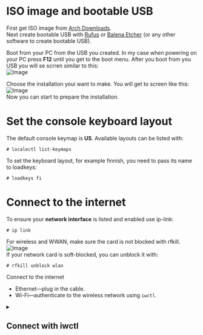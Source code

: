 # ISO image and bootable USB
First get ISO image from [Arch Downloads](https://archlinux.org/download/).  
Next create bootable USB with [Rufus](https://rufus.ie/en/) or [Balena Etcher](https://etcher.balena.io/) (or any other software to create bootable USB).  

Boot from your PC from the USB you created. In my case when powering on your PC press **F12** until you get to the boot menu. After you boot from you USB you will se scrren similar to this:  
![Image](https://github.com/user-attachments/assets/7ab13105-7adc-43e4-b5b7-483ae93e1804)  

Choose the installation youi want to make. You will get to screen like this:  
![Image](https://github.com/user-attachments/assets/afc25cc1-8878-4d00-9321-4fb0f67c2ae8)  
Now you can start to prepare the installation.
  
# Set the console keyboard layout
The default console keymap is **US**. Available layouts can be listed with:  
```
# localectl list-keymaps
```
To set the keyboard layout, for example finnish, you need to pass its name to loadkeys:  
```
# loadkeys fi
```

# Connect to the internet
To ensure your **network interface** is listed and enabled use ip-link:  
```
# ip link
```
For wireless and WWAN, make sure the card is not blocked with rfkill.  
![Image](https://github.com/user-attachments/assets/713841a1-dfcb-4a11-8202-6a183c9853ab)  
If your network card is soft-blocked, you can unblock it with:  
```
# rfkill unblock wlan
```
Connect to the internet
- Ethernet—plug in the cable.
- Wi-Fi—authenticate to the wireless network using `iwctl`.

<details>
<summary><h2>Connect with iwctl</h2></summary>
<br>
To get an interactive prompt do:
  
      # iwctl

The interactive prompt is then displayed with a prefix of `[iwd]#`.   
To connect Wi-Fi you need to know your wireless device name that you can get with: 
```
[iwd]# device list
```
If the device or its adapter is turned off, turn it on: 
```
[iwd]# device name set-property Powered on
```
```
[iwd]# adapter adapter set-property Powered on
```

Onward I will use my device name `wlan0` change it to what your device name is.
To initiate scan for networks (command will not output anything):
```
[iwd]# station wlan0 scan
```
Then to list available networks: 
```
[iwd]# station wlan0 get-networks
```
To connect to a network (replace SSID with the networks name):
```
[iwd]# station wlan0 connect SSID
```
Finally exit with: 
```
[iwd]# exit
```
</details>

